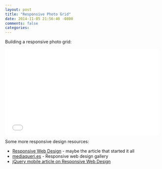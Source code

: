 ```yaml
---
layout: post
title: "Responsive Photo Grid"
date: 2014-11-05 21:56:40 -0800
comments: false
categories:
---
```


Building a responsive photo grid:

<iframe src="//player.vimeo.com/video/110969885" width="500"
height="281" frameborder="0" webkitallowfullscreen mozallowfullscreen
allowfullscreen></iframe>

Some more responsive design resources:

- [Responsive Web Design](http://alistapart.com/article/responsive-web-design) -
  maybe the article that started it all
- [mediaqueri.es](http://mediaqueri.es/) - Responsive web design
  gallery
- [jQuery mobile article on Responsive Web Design](http://demos.jquerymobile.com/1.4.0/rwd/)
